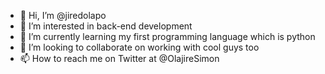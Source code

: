 - 👋 Hi, I’m @jiredolapo
- 👀 I’m interested in back-end development
- 🌱 I’m currently learning my first programming language which is python
- 💞️ I’m looking to collaborate on working with cool guys too
- 📫 How to reach me on Twitter at @OlajireSimon

<!---
jiredolapo/jiredolapo is a ✨ special ✨ repository because its `README.md` (this file) appears on your GitHub profile.
You can click the Preview link to take a look at your changes.
--->
